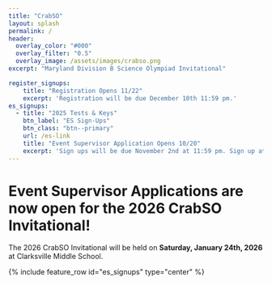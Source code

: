 ```yaml
---
title: "CrabSO"
layout: splash
permalink: /
header:
  overlay_color: "#000"
  overlay_filter: "0.5"
  overlay_image: /assets/images/crabso.png
excerpt: "Maryland Division B Science Olympiad Invitational"

register_signups:
    title: "Registration Opens 11/22"
    excerpt: 'Registration will be due December 10th 11:59 pm.'
es_signups:
  - title: "2025 Tests & Keys"
    btn_label: "ES Sign-Ups"
    btn_class: "btn--primary"
    url: /es-link
    title: "Event Supervisor Application Opens 10/20"
    excerpt: 'Sign ups will be due November 2nd at 11:59 pm. Sign up at the link below!'
---
```


# Event Supervisor Applications are now open for the 2026 CrabSO Invitational!

The 2026 CrabSO Invitational will be held on **Saturday, January 24th, 2026** at Clarksville Middle School.

{% include feature_row id="es_signups" type="center" %}